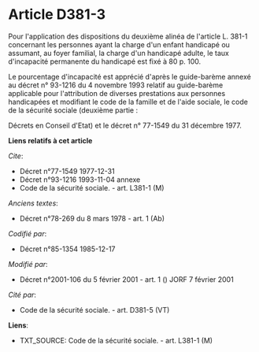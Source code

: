 # Article D381-3

Pour l'application des dispositions du deuxième alinéa de l'article L. 381-1 concernant les personnes ayant la charge d'un
enfant handicapé ou assumant, au foyer familial, la charge d'un handicapé adulte, le taux d'incapacité permanente du
handicapé est fixé à 80 p. 100. 

Le pourcentage d'incapacité est apprécié d'après le guide-barème annexé au décret n° 93-1216 du 4 novembre 1993 relatif au
guide-barème applicable pour l'attribution de diverses prestations aux personnes handicapées et modifiant le code de la
famille et de l'aide sociale, le code de la sécurité sociale (deuxième partie :

Décrets en Conseil d'Etat) et le décret n° 77-1549 du 31 décembre 1977.

**Liens relatifs à cet article**

_Cite_:

  - Décret n°77-1549 1977-12-31
  - Décret n°93-1216 1993-11-04 annexe
  - Code de la sécurité sociale. - art. L381-1 (M)

_Anciens textes_:

  - Décret n°78-269 du 8 mars 1978 - art. 1 (Ab)

_Codifié par_:

  - Décret n°85-1354 1985-12-17

_Modifié par_:

  - Décret n°2001-106 du 5 février 2001 - art. 1 () JORF 7 février 2001

_Cité par_:

  - Code de la sécurité sociale. - art. D381-5 (VT)

**Liens**:

  - TXT_SOURCE: Code de la sécurité sociale. - art. L381-1 (M)
